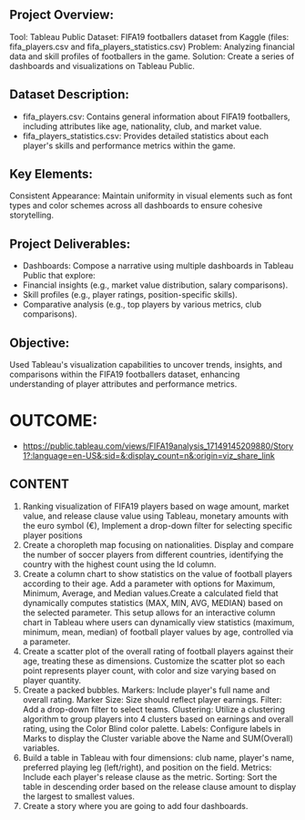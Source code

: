 ## Project Overview:

Tool: Tableau Public
Dataset: FIFA19 footballers dataset from Kaggle (files: fifa_players.csv and fifa_players_statistics.csv)
Problem: Analyzing financial data and skill profiles of footballers in the game.
Solution: Create a series of dashboards and visualizations on Tableau Public.

## Dataset Description:
- fifa_players.csv: Contains general information about FIFA19 footballers, including attributes like age, nationality, club, and market value.
- fifa_players_statistics.csv: Provides detailed statistics about each player's skills and performance metrics within the game.


## Key Elements:
Consistent Appearance: Maintain uniformity in visual elements such as font types and color schemes across all dashboards to ensure cohesive storytelling.

## Project Deliverables:

- Dashboards: Compose a narrative using multiple dashboards in Tableau Public that explore:
- Financial insights (e.g., market value distribution, salary comparisons).
- Skill profiles (e.g., player ratings, position-specific skills).
- Comparative analysis (e.g., top players by various metrics, club comparisons).

## Objective:
Used Tableau's visualization capabilities to uncover trends, insights, and comparisons within the FIFA19 footballers dataset, enhancing understanding of player attributes and performance metrics.


# OUTCOME:
- https://public.tableau.com/views/FIFA19analysis_17149145209880/Story1?:language=en-US&:sid=&:display_count=n&:origin=viz_share_link

## CONTENT

1. Ranking visualization of FIFA19 players based on wage amount, market value, and release clause value using Tableau, monetary amounts with the euro symbol (€),  Implement a drop-down filter for selecting specific player positions
2. Create a choropleth map focusing on nationalities. Display and compare the number of soccer players from different countries, identifying the country with the highest count using the Id column.
3. Create a column chart to show statistics on the value of football players according to their age. Add a parameter with options for Maximum, Minimum, Average, and Median values.Create a calculated field that dynamically computes statistics (MAX, MIN, AVG, MEDIAN) based on the selected parameter. This setup allows for an interactive column chart in Tableau where users can dynamically view statistics (maximum, minimum, mean, median) of football player values by age, controlled via a parameter.
4. Create a scatter plot of the overall rating of football players against their age, treating these as dimensions. Customize the scatter plot so each point represents player count, with color and size varying based on player quantity.
5. Create a packed bubbles. Markers: Include player's full name and overall rating.
Marker Size: Size should reflect player earnings. Filter: Add a drop-down filter to select teams. Clustering: Utilize a clustering algorithm to group players into 4 clusters based on earnings and overall rating, using the Color Blind color palette. Labels: Configure labels in Marks to display the Cluster variable above the Name and SUM(Overall) variables.
6. Build a table in Tableau with four dimensions: club name, player's name, preferred playing leg (left/right), and position on the field. Metrics: Include each player's release clause as the metric. Sorting: Sort the table in descending order based on the release clause amount to display the largest to smallest values.
7. Create a story where you are going to add four dashboards.
